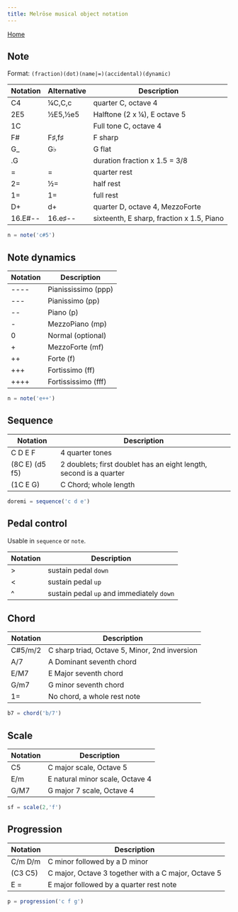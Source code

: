 ```yaml
---
title: Melrōse musical object notation
---
```


[Home](https://emicklei.github.io/melrose)

## Note

Format: `(fraction)(dot)(name|=)(accidental)(dynamic)`

| Notation | Alternative | Description
|----------|-------|-------------
| C4       | ¼C,C,c  | quarter C, octave 4
| 2E5      | ½E5,½e5 | Halftone (2 x ¼), E octave 5
| 1C       |        | Full tone C, octave 4
| F#       | F♯,f♯  | F sharp
| G_       | G♭    | G flat
| .G       |       | duration fraction x 1.5 = 3/8
| =        | =     | quarter rest
| 2=       | ½=    | half rest
| 1=       | 1=    | full rest
| D+       | d+    | quarter D, octave 4, MezzoForte
| 16.E#--  | 16.e♯-- | sixteenth, E sharp, fraction x 1.5, Piano

```javascript
n = note('c#5')
```

## Note dynamics<a name="note-not"></a>

| Notation    | Description
|-------------|---
| \-\-\-\-    |Pianississimo (ppp)
| \-\-\-      |Pianissimo (pp)
| \-\-        |Piano (p)
| \-          |MezzoPiano (mp)
| 0           |Normal (optional)
| +           |MezzoForte (mf)
| ++          |Forte (f)
| +++         |Fortissimo (ff)
| ++++        |Fortississimo (fff)

```javascript
n = note('e++')
```

## Sequence<a name="sequence-not"></a>

| Notation    | Description
|-------------|---
| C D E F       | 4 quarter tones
| (8C E) (d5 f5) | 2 doublets; first doublet has an eight length, second is a quarter
| (1C E G)    | C Chord; whole length

```javascript
doremi = sequence('c d e')
```

## Pedal control

Usable in `sequence` or `note`.

| Notation | Description
|----------|-------------
| >        | sustain pedal `down`
| <        | sustain pedal `up`
| ^        | sustain pedal `up` and immediately `down`


## Chord<a name="chord-not"></a>

| Notation    | Description
|-------------|---
| C#5/m/2     | C sharp triad, Octave 5, Minor, 2nd inversion
| A/7         | A Dominant seventh chord
| E/M7        | E Major seventh chord
| G/m7        | G minor seventh chord
| 1=          | No chord, a whole rest note

```javascript
b7 = chord('b/7')
```

## Scale<a name="scale-not"></a>

| Notation    | Description
|-------------|---
| C5          | C major scale, Octave 5
| E/m         | E natural minor scale, Octave 4
| G/M7        | G major 7 scale, Octave 4

```javascript
sf = scale(2,'f')
```

## Progression<a name="progression-not"></a>

| Notation    | Description
|-------------|---
| C/m D/m     | C minor followed by a D minor
| (C3 C5)     | C major, Octave 3 together with a C major, Octave 5
| E =         | E major followed by a quarter rest note

```javascript
p = progression('c f g')
```